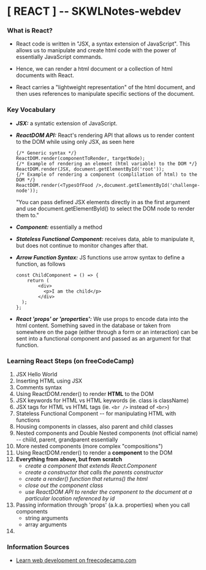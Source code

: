 # [ REACT ] -- SKWLNotes-webdev

### What is React?
* React code is written in "JSX, a syntax extension of JavaScript". This allows us to manipulate and create html code with the power of essentially JavaScript commands.
* Hence, we can render a html document or a collection of html documents with React.

* React carries a "lightweight representation" of the html document, and then uses references to manipulate specific sections of the document.	

### Key Vocabulary
* ***JSX:*** a syntatic extension of JavaScript.
* ***ReactDOM API:*** React's rendering API that allows us to render content to the DOM while using only JSX, as seen here
	
	```
	{/* Generic syntax */}
	ReactDOM.render(componentToRender, targetNode);
	{/* Example of rendering an element (html variable) to the DOM */}
	ReactDOM.render(JSX, document.getElementById('root'));
	{/* Example of rendering a component (complilation of html) to the DOM */}
	ReactDOM.render(<TypesOfFood />,document.getElementById('challenge-node'));
	```
	"You can pass defined JSX elements directly in as the first argument and use document.getElementById() to select the DOM node to render them to."
* ***Component:*** essentially a method
* ***Stateless Functional Component:*** receives data, able to manipulate it, but does not continue to monitor changes after that.
* ***Arrow Function Syntax:*** JS functions use arrow syntax to define a function, as follows
	
	```
	const ChildComponent = () => {
		return (
		    <div>
		      <p>I am the child</p>
		    </div>
	  );
	};
	```
* ***React 'props' or 'properties':*** We use props to encode data into the html content. Something saved in the database or taken from somewhere on the page (either through a form or an interaction) can be sent into a functional component and passed as an argument for that function.

### Learning React Steps (on freeCodeCamp)
1. JSX Hello World
2. Inserting HTML using JSX
3. Comments syntax
4. Using ReactDOM.render() to render **HTML** to the DOM
5. JSX keywords for HTML vs HTML keywords (ie. class is className)
6. JSX tags for HTML vs HTML tags (ie. `<br />` instead of `<br>`)
7. Stateless Functional Component -- for manipulating HTML with functions
8. Housing components in classes, also parent and child classes
9. Nested components and Double Nested components (not official name) -- chiild, parent, grandparent essentially
10. More nested components (more complex "compositions")
11. Using ReactDOM.render() to render a **component** to the DOM
12. **Everything from above, but from scratch**
	* _create a component that extends React.Component_
	* _create a constructor that calls the parents constructor_
	* _create a render() function that returns() the html_
	* _close out the component class_
	* _use ReactDOM API to render the component to the document at a particular location referenced by id_
13. Passing information through 'props' (a.k.a. properties) when you call components
	* string arguments
	* array arguments
14. 

### Information Sources
* [Learn web development on freecodecamp.com](https://www.freecodecamp.org/learn/)
